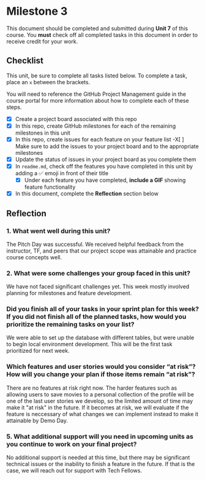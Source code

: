 # Milestone 3

This document should be completed and submitted during **Unit 7** of this course. You **must** check off all completed tasks in this document in order to receive credit for your work.

## Checklist

This unit, be sure to complete all tasks listed below. To complete a task, place an `x` between the brackets.

You will need to reference the GitHub Project Management guide in the course portal for more information about how to complete each of these steps.

- [X] Create a project board associated with this repo
- [X] In this repo, create GitHub milestones for each of the remaining milestones in this unit
- [X] In this repo, create issues for each feature on your feature list
  -X[ ] Make sure to add the issues to your project board and to the appropriate milestones
- [X] Update the status of issues in your project board as you complete them
- [X] In `readme.md`, check off the features you have completed in this unit by adding a ✅ emoji in front of their title
  - [X] Under each feature you have completed, **include a GIF** showing feature functionality
- [X] In this document, complete the **Reflection** section below

## Reflection

### 1. What went well during this unit?

The Pitch Day was successful. We received helpful feedback from the instructor, TF, and peers that our project scope was attainable and practice course concepts well.

### 2. What were some challenges your group faced in this unit?

We have not faced significant challenges yet. This week mostly involved planning for milestones and feature development.

### Did you finish all of your tasks in your sprint plan for this week? If you did not finish all of the planned tasks, how would you prioritize the remaining tasks on your list?

We were able to set up the database with different tables, but were unable to begin local environment development. This will be the first task prioritized for next week.

### Which features and user stories would you consider “at risk”? How will you change your plan if those items remain “at risk”?

There are no features at risk right now. The harder features such as allowing users to save movies to a personal collection of the profile will be one of the last user stories we develop, so the limited amount of time may make it "at risk" in the future. If it becomes at risk, we will evaluate if the feature is neccessary of what changes we can implement instead to make it attainable by Demo Day.

### 5. What additional support will you need in upcoming units as you continue to work on your final project?

No additional support is needed at this time, but there may be significant technical issues or the inability to finish a feature in the future. If that is the case, we will reach out for support with Tech Fellows.
